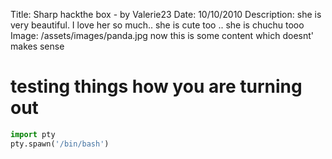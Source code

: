 Title: Sharp hackthe box - by Valerie23
Date: 10/10/2010
Description: she is very beautiful. I love her so much.. she is cute too .. she is chuchu tooo
Image: /assets/images/panda.jpg
now this is some content which doesnt' makes sense

# testing things how you are turning out

```python
import pty
pty.spawn('/bin/bash')
```
